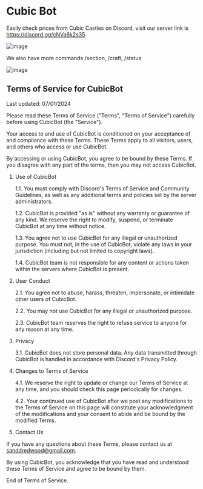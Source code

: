 # Cubic Bot
Easily check prices from Cubic Castles on Discord,
visit our server link is https://discord.gg/cNVa6k2s35

![image](https://github.com/ccprices/ccprices.github.io/assets/87068650/8d5b5c99-48a0-46f0-86a5-0cc0ba4d6f8f)

We also have more commands /section, /craft, /status

![image](https://github.com/ccprices/ccprices.github.io/assets/87068650/37d1fded-5a33-4acc-8dd2-1b9328f80fe8)

## Terms of Service for CubicBot

Last updated: 07/01/2024

Please read these Terms of Service ("Terms", "Terms of Service") carefully before using CubicBot (the "Service").

Your access to and use of CubicBot is conditioned on your acceptance of and compliance with these Terms. These Terms apply to all visitors, users, and others who access or use CubicBot.

By accessing or using CubicBot, you agree to be bound by these Terms. If you disagree with any part of the terms, then you may not access CubicBot.

1. Use of CubicBot

    1.1. You must comply with Discord's Terms of Service and Community Guidelines, as well as any additional terms and policies set by the server administrators.

    1.2. CubicBot is provided "as is" without any warranty or guarantee of any kind. We reserve the right to modify, suspend, or terminate CubicBot at any time without notice.

    1.3. You agree not to use CubicBot for any illegal or unauthorized purpose. You must not, in the use of CubicBot, violate any laws in your jurisdiction (including but not limited to copyright laws).

    1.4. CubicBot team is not responsible for any content or actions taken within the servers where CubicBot is present.

2. User Conduct

    2.1. You agree not to abuse, harass, threaten, impersonate, or intimidate other users of CubicBot.

    2.2. You may not use CubicBot for any illegal or unauthorized purpose.

    2.3. CubicBot team reserves the right to refuse service to anyone for any reason at any time.

3. Privacy

    3.1. CubicBot does not store personal data. Any data transmitted through CubicBot is handled in accordance with Discord's Privacy Policy.

4. Changes to Terms of Service

    4.1. We reserve the right to update or change our Terms of Service at any time, and you should check this page periodically for changes.

    4.2. Your continued use of CubicBot after we post any modifications to the Terms of Service on this page will constitute your acknowledgment of the modifications and your consent to abide and be bound by the modified Terms.

5. Contact Us

If you have any questions about these Terms, please contact us at sanddredwood@gmail.com.

By using CubicBot, you acknowledge that you have read and understood these Terms of Service and agree to be bound by them.

End of Terms of Service.
